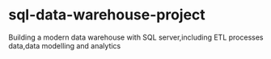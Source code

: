 # sql-data-warehouse-project
Building a modern data warehouse with SQL server,including ETL processes data,data modelling and analytics
